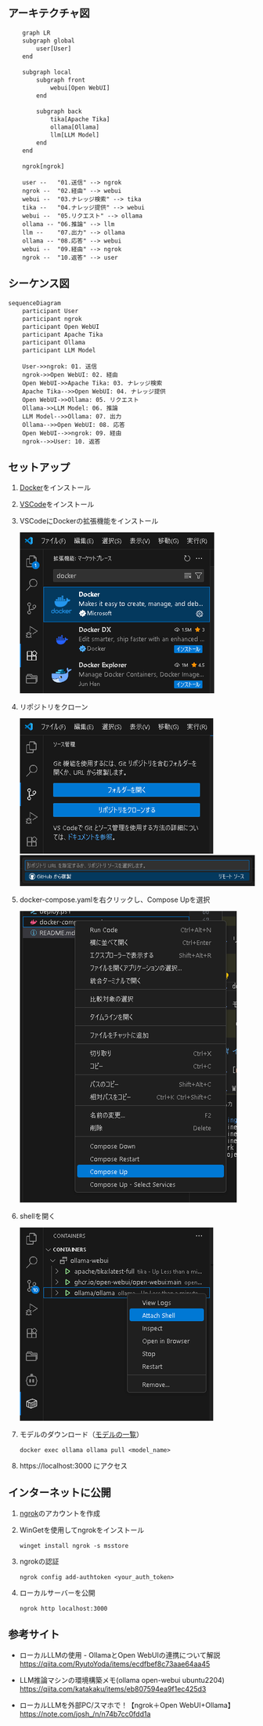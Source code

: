 
## アーキテクチャ図

```mermaid
    graph LR
    subgraph global
        user[User]
    end

    subgraph local
        subgraph front
            webui[Open WebUI]
        end

        subgraph back
            tika[Apache Tika]
            ollama[Ollama]
            llm[LLM Model]
        end
    end

    ngrok[ngrok]

    user --   "01.送信" --> ngrok
    ngrok --  "02.経由" --> webui
    webui --  "03.ナレッジ検索" --> tika
    tika --   "04.ナレッジ提供" --> webui
    webui --  "05.リクエスト" --> ollama
    ollama -- "06.推論" --> llm
    llm --    "07.出力" --> ollama
    ollama -- "08.応答" --> webui
    webui --  "09.経由" --> ngrok
    ngrok --  "10.返答" --> user
```

## シーケンス図

```mermaid
sequenceDiagram
    participant User
    participant ngrok
    participant Open WebUI
    participant Apache Tika
    participant Ollama
    participant LLM Model

    User->>ngrok: 01. 送信
    ngrok->>Open WebUI: 02. 経由
    Open WebUI->>Apache Tika: 03. ナレッジ検索
    Apache Tika-->>Open WebUI: 04. ナレッジ提供
    Open WebUI->>Ollama: 05. リクエスト
    Ollama->>LLM Model: 06. 推論
    LLM Model-->>Ollama: 07. 出力
    Ollama-->>Open WebUI: 08. 応答
    Open WebUI-->>ngrok: 09. 経由
    ngrok-->>User: 10. 返答
```

## セットアップ

1. [Docker](https://www.docker.com/ja-jp/products/docker-desktop/)をインストール

1. [VSCode](https://code.visualstudio.com/)をインストール

1. VSCodeにDockerの拡張機能をインストール

    ![](images\vscode_docker.png)

1. リポジトリをクローン

    ![](images\vscode_clone.png)
    ![](images\vscode_repository.png)

1. docker-compose.yamlを右クリックし、Compose Upを選択

    ![](images\compose_up.png)

1. shellを開く

    ![](images\attach_shell.png)

1. モデルのダウンロード（[モデルの一覧](https://ollama.com/library)）
    ```
    docker exec ollama ollama pull <model_name>
    ```

1. https://localhost:3000 にアクセス

## インターネットに公開

1. [ngrok](https://ngrok.com/)のアカウントを作成

1. WinGetを使用してngrokをインストール
    ```
    winget install ngrok -s msstore
    ```

1. ngrokの認証
    ```
    ngrok config add-authtoken <your_auth_token>
    ```

1. ローカルサーバーを公開
    ```
    ngrok http localhost:3000
    ```

## 参考サイト

- ローカルLLMの使用 - OllamaとOpen WebUIの連携について解説  
https://qiita.com/RyutoYoda/items/ecdfbef8c73aae64aa45

- LLM推論マシンの環境構築メモ(ollama open-webui ubuntu2204)
https://qiita.com/katakaku/items/eb807594ea9f1ec425d3

- ローカルLLMを外部PC/スマホで！【ngrok＋Open WebUI+Ollama】
https://note.com/josh_/n/n74b7cc0fdd1a